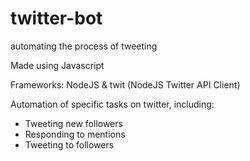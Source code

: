 # twitter-bot
automating the process of tweeting

Made using Javascript

Frameworks: NodeJS & twit (NodeJS Twitter API Client)

Automation of specific tasks on twitter, including:
  - Tweeting new followers
  - Responding to mentions
  - Tweeting to followers
  

